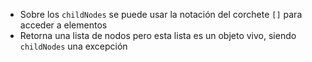 - Sobre los `childNodes` se puede usar la notación del corchete `[]` para acceder a elementos
- Retorna una lista de nodos pero esta lista es un objeto vivo, siendo `childNodes` una excepción 